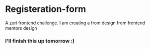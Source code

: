 # Registeration-form
A zuri frontend challenge. I am creating a from design from frontend mentors design

### I'll finish this up tomorrow :)